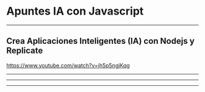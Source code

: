 # Apuntes IA con Javascript

---

## Crea Aplicaciones Inteligentes (IA) con Nodejs y Replicate

https://www.youtube.com/watch?v=jh5p5ngjKqg

---




---








---